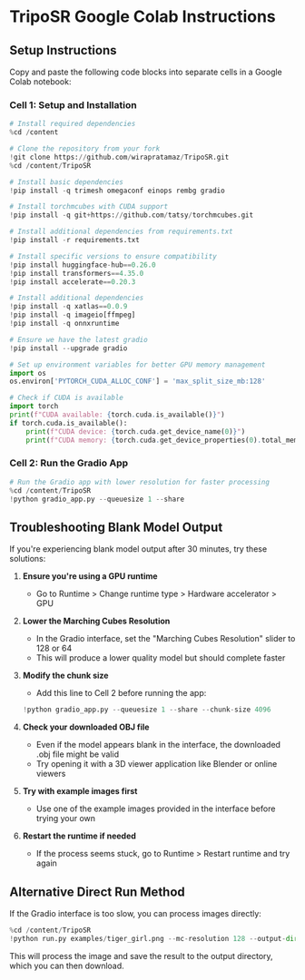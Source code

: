 # TripoSR Google Colab Instructions

## Setup Instructions

Copy and paste the following code blocks into separate cells in a Google Colab notebook:

### Cell 1: Setup and Installation

```python
# Install required dependencies
%cd /content

# Clone the repository from your fork
!git clone https://github.com/wirapratamaz/TripoSR.git
%cd /content/TripoSR

# Install basic dependencies
!pip install -q trimesh omegaconf einops rembg gradio

# Install torchmcubes with CUDA support
!pip install -q git+https://github.com/tatsy/torchmcubes.git

# Install additional dependencies from requirements.txt
!pip install -r requirements.txt

# Install specific versions to ensure compatibility
!pip install huggingface-hub==0.26.0
!pip install transformers==4.35.0
!pip install accelerate==0.20.3

# Install additional dependencies
!pip install -q xatlas==0.0.9
!pip install -q imageio[ffmpeg]
!pip install -q onnxruntime

# Ensure we have the latest gradio
!pip install --upgrade gradio

# Set up environment variables for better GPU memory management
import os
os.environ['PYTORCH_CUDA_ALLOC_CONF'] = 'max_split_size_mb:128'

# Check if CUDA is available
import torch
print(f"CUDA available: {torch.cuda.is_available()}")
if torch.cuda.is_available():
    print(f"CUDA device: {torch.cuda.get_device_name(0)}")
    print(f"CUDA memory: {torch.cuda.get_device_properties(0).total_memory / 1e9:.2f} GB")
```

### Cell 2: Run the Gradio App

```python
# Run the Gradio app with lower resolution for faster processing
%cd /content/TripoSR
!python gradio_app.py --queuesize 1 --share
```

## Troubleshooting Blank Model Output

If you're experiencing blank model output after 30 minutes, try these solutions:

1. **Ensure you're using a GPU runtime**
   - Go to Runtime > Change runtime type > Hardware accelerator > GPU

2. **Lower the Marching Cubes Resolution**
   - In the Gradio interface, set the "Marching Cubes Resolution" slider to 128 or 64
   - This will produce a lower quality model but should complete faster

3. **Modify the chunk size**
   - Add this line to Cell 2 before running the app:
   ```python
   !python gradio_app.py --queuesize 1 --share --chunk-size 4096
   ```

4. **Check your downloaded OBJ file**
   - Even if the model appears blank in the interface, the downloaded .obj file might be valid
   - Try opening it with a 3D viewer application like Blender or online viewers

5. **Try with example images first**
   - Use one of the example images provided in the interface before trying your own

6. **Restart the runtime if needed**
   - If the process seems stuck, go to Runtime > Restart runtime and try again

## Alternative Direct Run Method

If the Gradio interface is too slow, you can process images directly:

```python
%cd /content/TripoSR
!python run.py examples/tiger_girl.png --mc-resolution 128 --output-dir output/
```

This will process the image and save the result to the output directory, which you can then download.
